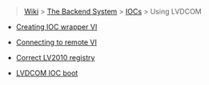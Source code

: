 > [Wiki](Home) > [The Backend System](The-Backend-System) > [IOCs](IOCs) > Using LVDCOM

* [Creating IOC wrapper VI](Creating-IOC-wrapper-VI)

* [Connecting to remote VI](Connecting-to-remote-vi)

* [Correct LV2010 registry](Correct-LV2010-registry)

* [LVDCOM IOC boot](LVDCOM-IOC-boot)